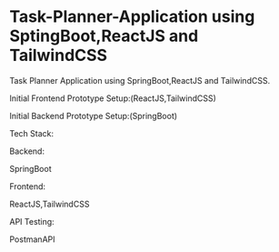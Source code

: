 # Task-Planner-Application using SptingBoot,ReactJS and TailwindCSS
Task Planner Application using SpringBoot,ReactJS and TailwindCSS.

Initial Frontend Prototype Setup:(ReactJS,TailwindCSS)

Initial Backend Prototype Setup:(SpringBoot)

Tech Stack:

Backend:

SpringBoot

Frontend:

ReactJS,TailwindCSS

API Testing:

PostmanAPI
